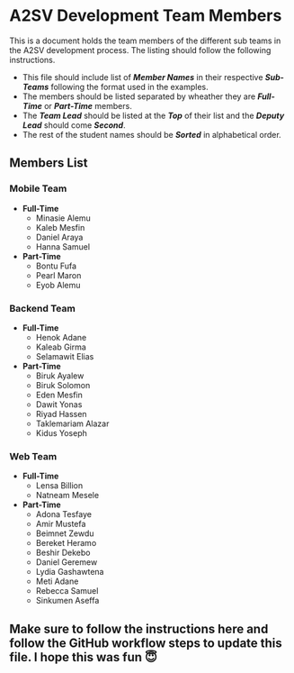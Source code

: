 # A2SV Development Team Members

This is a document holds the team members of the different sub teams in the A2SV development process. The listing should follow the following instructions.
* This file should include list of ***Member Names*** in their respective ***Sub-Teams*** following the format used in the examples.
* The members should be listed separated by wheather they are ***Full-Time*** or ***Part-Time*** members.
* The ***Team Lead*** should be listed at the ***Top*** of their list and the ***Deputy Lead*** should come ***Second***.
* The rest of the student names should be ***Sorted*** in alphabetical order.

## Members List
### Mobile Team
* **Full-Time**
  * Minasie Alemu
  * Kaleb Mesfin
  * Daniel Araya
  * Hanna Samuel
* **Part-Time**
  * Bontu Fufa
  * Pearl Maron
  * Eyob Alemu

### Backend Team
* **Full-Time**
  * Henok Adane
  * Kaleab Girma
  * Selamawit Elias
* **Part-Time**
  * Biruk Ayalew
  * Biruk Solomon
  * Eden Mesfin
  * Dawit Yonas
  * Riyad Hassen 
  * Taklemariam Alazar
  * Kidus Yoseph

### Web Team
* **Full-Time** 
  * Lensa Billion 
  * Natneam Mesele
* **Part-Time**
    * Adona Tesfaye
    * Amir Mustefa
    * Beimnet Zewdu
    * Bereket Heramo
    * Beshir Dekebo
    * Daniel Geremew
    * Lydia Gashawtena
    * Meti Adane
    * Rebecca Samuel
    * Sinkumen Aseffa





## Make sure to follow the instructions here and follow the GitHub workflow steps to update this file. I hope this was fun 😇
